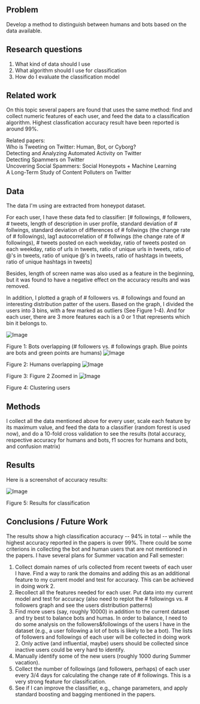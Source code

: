 
## Problem

Develop a method to distinguish between humans and bots based on the data available.

## Research questions

1. What kind of data should I use
2. What algorithm should I use for classification
3. How do I evaluate the classification model

## Related work

On this topic several papers are found that uses the same method: find and collect numeric features of each user, and feed the data to a classification algorithm. Highest classfication accuracy result have been reported is around 99%.  

Related papers:  
Who is Tweeting on Twitter: Human, Bot, or Cyborg?  
Detecting and Analyzing Automated Activity on Twitter  
Detecting Spammers on Twitter  
Uncovering Social Spammers: Social Honeypots + Machine Learning  
A Long-Term Study of Content Polluters on Twitter  

## Data

The data I'm using are extracted from honeypot dataset.

For each user, I have these data fed to classifier:
[# followings, # followers, # tweets, length of description in user profile, standard deviation of # follwings, standard deviation of differences of # follwings (the change rate of # followings), lag1 autocorrelation of # follwings (the change rate of # followings), # tweets posted on each weekday, ratio of tweets posted on each weekday, ratio of urls in tweets, ratio of unique urls in tweets, ratio of @'s in tweets, ratio of unique @'s in tweets, ratio of hashtags in tweets, ratio of unique hashtags in tweets]

Besides, length of screen name was also used as a feature in the beginning, but it was found to have a negative effect on the accuracy results and was removed. 

In addition, I plotted a graph of # followers vs. # followings and found an interesting distribution patter of the users. Based on the graph, I divided the users into 3 bins, with a few marked as outliers (See Figure 1-4). And for each user, there are 3 more features each is a 0 or 1 that represents which bin it belongs to.

![Image](../master/src/graphs/graph-bots-overlapping.png?raw=true)

Figure 1: Bots overlapping (# followers vs. # followings graph. Blue points are bots and green points are humans)
![Image](../master/src/graphs/graph-humans-overlapping.png?raw=true)

Figure 2: Humans overlapping
![Image](../master/src/graphs/graph-zoomed-in.png?raw=true)

Figure 3: Figure 2 Zoomed in
![Image](../master/src/graphs/graph-clustered.png?raw=true)

Figure 4: Clustering users

## Methods

I collect all the data mentioned above for every user, scale each feature by its maximum value, and feed the data to a classifier (random forest is used now), and do a 10-fold cross validation to see the results (total accuracy, respective accuracy for humans and bots, f1 socres for humans and bots, and confusion matrix)

## Results

Here is a screenshot of accuracy results:

![Image](../master/src/graphs/Result.png?raw=true)

Figure 5: Results for classification

## Conclusions / Future Work

The results show a high classification accuracy -- 94% in total -- while the highest accuracy reported in the papers is over 99%. There could be some criterions in collecting the bot and human users that are not mentioned in the papers. I have several plans for Summer vacation and Fall semester:

1. Collect domain names of urls collected from recent tweets of each user I have. Find a way to rank the domains and adding this as an additional feature to my current model and test for accuracy. This can be achieved in doing work 2.
2. Recollect all the features needed for each user. Put data into my current model and test for accuracy (also need to replot the # followings vs. # followers graph and see the users distribution patterns)
3. Find more users (say, roughly 10000) in addition to the current dataset and try best to balance bots and humas. In order to balance, I need to do some analysis on the followers&followings of the users I have in the dataset (e.g., a user following a lot of bots is likely to be a bot). The lists of followers and followings of each user will be collected in doing work 2. Only active (and influential, maybe) users should be collected since inactive users could be very hard to identify.
4. Manually identify some of the new users (roughly 1000 during Summer vacation).
4. Collect the number of followings (and followers, perhaps) of each user every 3/4 days for calculating the change rate of # followings. This is a very strong feature for classification.
5. See if I can improve the classifier, e.g., change parameters, and apply standard boosting and bagging mentioned in the papers.

